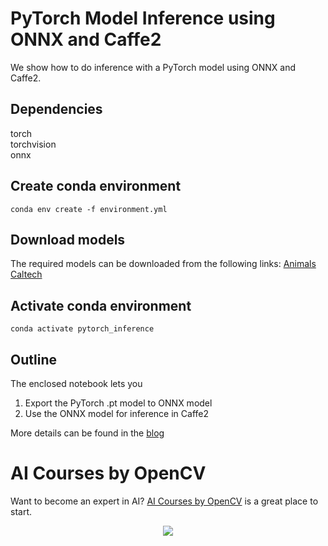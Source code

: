 # PyTorch Model Inference using ONNX and Caffe2

We show how to do inference with a PyTorch model using ONNX and Caffe2.

## Dependencies

torch  
torchvision  
onnx

## Create conda environment

`conda env create -f environment.yml`

## Download models

The required models can be downloaded from the following links:
[Animals Caltech](https://drive.google.com/open?id=14XvkumHXxGWed_osX_XpBRLOVA6v9WHl)

## Activate conda environment

`conda activate pytorch_inference`

## Outline

The enclosed notebook lets you

1. Export the PyTorch .pt model to ONNX model
2. Use the ONNX model for inference in Caffe2

More details can be found in the
[blog](https://www.learnopencv.com/pytorch-model-inference-using-onnx-and-caffe2/)

# AI Courses by OpenCV

Want to become an expert in AI?
[AI Courses by OpenCV](https://opencv.org/courses/) is a great place to start.

<a href="https://opencv.org/courses/">
<p align="center"> 
<img src="https://www.learnopencv.com/wp-content/uploads/2020/04/AI-Courses-By-OpenCV-Github.png">
</p>
</a>
